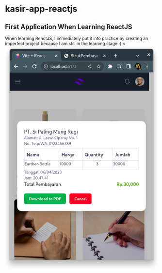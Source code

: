 # kasir-app-reactjs
## First Application When Learning ReactJS
When learning ReactJS, I immediately put it into practice by creating an imperfect project because I am still in the learning stage :)
<![view](/public/foto.png)
